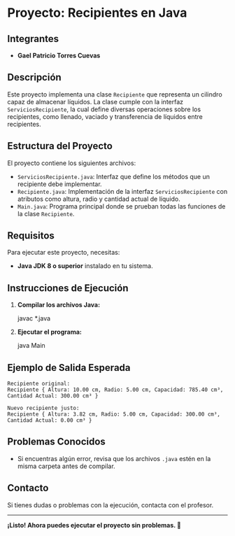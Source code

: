 # Proyecto: Recipientes en Java

## Integrantes
- **Gael Patricio Torres Cuevas**

## Descripción
Este proyecto implementa una clase `Recipiente` que representa un cilindro capaz de almacenar líquidos. La clase cumple con la interfaz `ServiciosRecipiente`, la cual define diversas operaciones sobre los recipientes, como llenado, vaciado y transferencia de líquidos entre recipientes.

## Estructura del Proyecto
El proyecto contiene los siguientes archivos:

- `ServiciosRecipiente.java`: Interfaz que define los métodos que un recipiente debe implementar.
- `Recipiente.java`: Implementación de la interfaz `ServiciosRecipiente` con atributos como altura, radio y cantidad actual de líquido.
- `Main.java`: Programa principal donde se prueban todas las funciones de la clase `Recipiente`.

## Requisitos
Para ejecutar este proyecto, necesitas:
- **Java JDK 8 o superior** instalado en tu sistema.

## Instrucciones de Ejecución
1. **Compilar los archivos Java:**

   javac *.java


2. **Ejecutar el programa:**

   java Main

## Ejemplo de Salida Esperada
```
Recipiente original:
Recipiente { Altura: 10.00 cm, Radio: 5.00 cm, Capacidad: 785.40 cm³, Cantidad Actual: 300.00 cm³ }

Nuevo recipiente justo:
Recipiente { Altura: 3.82 cm, Radio: 5.00 cm, Capacidad: 300.00 cm³, Cantidad Actual: 0.00 cm³ }
```

## Problemas Conocidos
- Si encuentras algún error, revisa que los archivos `.java` estén en la misma carpeta antes de compilar.

## Contacto
Si tienes dudas o problemas con la ejecución, contacta con el profesor.

---
**¡Listo! Ahora puedes ejecutar el proyecto sin problemas. 🚀**

